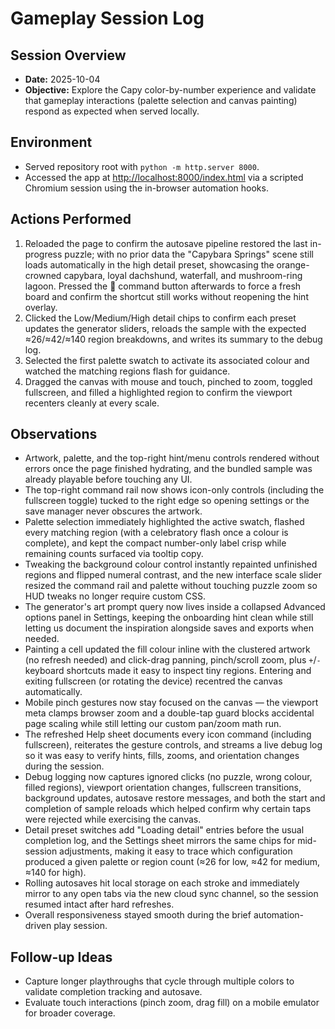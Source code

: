 # Gameplay Session Log

## Session Overview
- **Date:** 2025-10-04
- **Objective:** Explore the Capy color-by-number experience and validate that gameplay interactions (palette selection and canvas painting) respond as expected when served locally.

## Environment
- Served repository root with `python -m http.server 8000`.
- Accessed the app at <http://localhost:8000/index.html> via a scripted Chromium session using the in-browser automation hooks.

## Actions Performed
1. Reloaded the page to confirm the autosave pipeline restored the last
   in-progress puzzle; with no prior data the "Capybara Springs" scene still
   loads automatically in the high detail preset, showcasing the
   orange-crowned capybara, loyal dachshund, waterfall, and mushroom-ring
   lagoon. Pressed the 🐹 command button afterwards to force a fresh board and
   confirm the shortcut still works without reopening the hint overlay.
2. Clicked the Low/Medium/High detail chips to confirm each preset updates the
   generator sliders, reloads the sample with the expected ≈26/≈42/≈140 region
   breakdowns, and writes its summary to the debug log.
3. Selected the first palette swatch to activate its associated colour and
   watched the matching regions flash for guidance.
4. Dragged the canvas with mouse and touch, pinched to zoom, toggled
   fullscreen, and filled a highlighted region to confirm the viewport recenters
   cleanly at every scale.

## Observations
- Artwork, palette, and the top-right hint/menu controls rendered without errors once the page finished hydrating, and the bundled sample was already playable before touching any UI.
- The top-right command rail now shows icon-only controls (including the fullscreen toggle) tucked to the right edge so opening settings or the save manager never obscures the artwork.
- Palette selection immediately highlighted the active swatch, flashed every matching region (with a celebratory flash once a colour is complete), and kept the compact number-only label crisp while remaining counts surfaced via tooltip copy.
- Tweaking the background colour control instantly repainted unfinished regions and flipped numeral contrast, and the new interface scale slider resized the command rail and palette without touching puzzle zoom so HUD tweaks no longer require custom CSS.
- The generator's art prompt query now lives inside a collapsed Advanced options panel in Settings, keeping the onboarding hint clean while still letting us document the inspiration alongside saves and exports when needed.
- Painting a cell updated the fill colour inline with the clustered artwork (no refresh needed) and click-drag panning, pinch/scroll zoom, plus `+`/`-` keyboard shortcuts made it easy to inspect tiny regions. Entering and exiting fullscreen (or rotating the device) recentred the canvas automatically.
- Mobile pinch gestures now stay focused on the canvas — the viewport meta clamps browser zoom and a double-tap guard blocks accidental page scaling while still letting our custom pan/zoom math run.
- The refreshed Help sheet documents every icon command (including fullscreen), reiterates the gesture controls, and streams a live debug log so it was easy to verify hints, fills, zooms, and orientation changes during the session.
- Debug logging now captures ignored clicks (no puzzle, wrong colour, filled
  regions), viewport orientation changes, fullscreen transitions, background
  updates, autosave restore messages, and both the start and completion of
  sample reloads which helped confirm why certain taps were rejected while
  exercising the canvas.
- Detail preset switches add "Loading <preset> detail" entries before the usual
  completion log, and the Settings sheet mirrors the same chips for mid-session
  adjustments, making it easy to trace which configuration produced a given
  palette or region count (≈26 for low, ≈42 for medium, ≈140 for high).
- Rolling autosaves hit local storage on each stroke and immediately mirror to
  any open tabs via the new cloud sync channel, so the session resumed intact
  after hard refreshes.
- Overall responsiveness stayed smooth during the brief automation-driven play session.

## Follow-up Ideas
- Capture longer playthroughs that cycle through multiple colors to validate completion tracking and autosave.
- Evaluate touch interactions (pinch zoom, drag fill) on a mobile emulator for broader coverage.
